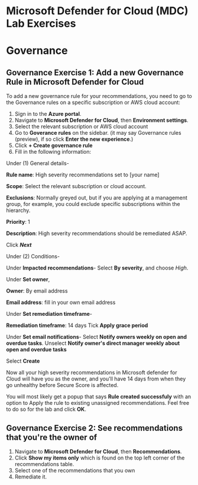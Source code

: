 # Microsoft Defender for Cloud (MDC) Lab Exercises



# Governance
## Governance Exercise 1: Add a new Governance Rule in Microsoft Defender for Cloud 

To add a new governance rule for your recommendations, you need to go to the Governance rules on a specific subscription or AWS cloud account:

1. Sign in to the **Azure portal**.
2. Navigate to **Microsoft Defender for Cloud**, then **Environment settings**.
3. Select the relevant subscription or AWS cloud account
4. Go to **Goverance rules** on the sidebar. (it may say Governance rules (preview), if so click **Enter the new experience**.)
5. Click **+ Create governance rule**
6. Fill in the following information:

Under (1) General details-

**Rule name**: High severity recommendations set to [your name]

**Scope**: Select the relevant subscription or cloud  account. 

**Exclusions**: Normally greyed out, but if you are applying at a management group, for example, you could exclude specific subscriptions within the hierarchy.

**Priority**: 1

**Description**: High severity recommendations should be remediated ASAP.

Click ***Next***

Under (2) Conditions-

Under **Impacted recommendations**- 
Select **By severity**, and choose *High*.

Under **Set owner**,

**Owner**: By email address

**Email address**: fill in your own email address

Under **Set remediation timeframe**-

**Remediation timeframe**: 14 days
Tick **Apply grace period**

Under **Set email notifications**-
Select **Notify owners weekly on open and overdue tasks**.
Unselect **Notify owner's direct manager weekly about open and overdue tasks**

Select **Create**

Now all your high severity recommendations in Microsoft defender for Cloud will have you as the owner, and you'll have 14 days from when they go unhealthy before Secure Score is affected.

You will most likely get a popup that says **Rule created successfuly** with an option to Apply the rule to existing unassigned recommendations. Feel free to do so for the lab and click **OK**.

## Governance Exercise 2: See recommendations that you're the owner of
 
1.	Navigate to **Microsoft Defender for Cloud**, then **Recommendations**.
2.  Click **Show my items only** which is found on the top left corner of the recommendations table.
3. Select one of the recommendations that you own
4. Remediate it.
